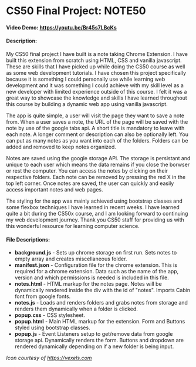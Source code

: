 # CS50 Final Project: NOTE50
#### Video Demo: https://youtu.be/Br45s7LBcKs
#### Description: 
My CS50 final project I have built is a note taking Chrome Extension.
I have built this extension from scratch using HTML, CSS and vanilla javascript.
These are skills that I have picked up while doing the CS50 course as well as some
web development tutorials. I have chosen this project specifically because it is
something I could personally use while learning web development and it was something 
I could achieve with my skill level as a new developer with limited experience 
outside of this course. I felt it was a great way to showcase the knowledge and 
skills I have learned throughout this course by building a dynamic web app 
using vanilla javascript.

The app is quite simple, a user will visit the page they want to save a note from.
When a user saves a note, the URL of the page will be saved with the note by use 
of the google tabs api. A short title is mandatory to leave with each note. 
A longer comment or description can also be optionally left. You can put as many 
notes as you want into each of the folders. Folders can be added and removed 
to keep notes organized.

Notes are saved using the google storage API. The storage is persistant and unique to each 
user which means the data remains if you close the borwser or rest the computer. 
You can access the notes by clicking on their respective folders. Each note can be removed 
by pressing the red X in the top left corner. Once notes are saved, the user can quickly 
and easily access important notes and web pages. 

The styling for the app was mainly achieved using bootstrap classes and some flexbox techniques I 
have learned in recent weeks. I have learned quite a bit during the CS50x course, and I am 
looking forward to continuing my web development journey. Thank you CS50 staff 
for providing us with this wonderful resource for learning computer science.

#### File Descriptions:
  - **background.js** - Sets up chrome storage on first run. Sets notes to empty array and creates miscellaneous folder.
  - **manifest.json** - Configuration file for the chrome extension. This is required for a chrome extension. 
Data such as the name of the app, version and which permissions is needed is included in this file.
  - **notes.html** - HTML markup for the notes page. Notes will be dynamically rendered inside the div with the id of "notes". 
Imports Cabin font from google fonts.
  - **notes.js** - Loads and renders folders and grabs notes from storage and renders them dynamically when a folder is clicked.
  - **popup.css** - CSS stylesheet.
  - **popup.html** - Main HTML markup for the extension. Form and Buttons styled using bootstrap classes. 
  - **popup.js** - Event Listeners setup to get/remove data from google storage api. Dynamically renders the form. 
Buttons and dropdown are rendered dynamically depending on if a new folder is being input.

*Icon courtesy of https://vexels.com*